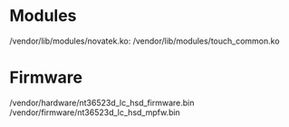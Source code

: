 # Modules
/vendor/lib/modules/novatek.ko:
/vendor/lib/modules/touch_common.ko

# Firmware
/vendor/hardware/nt36523d_lc_hsd_firmware.bin
/vendor/firmware/nt36523d_lc_hsd_mpfw.bin